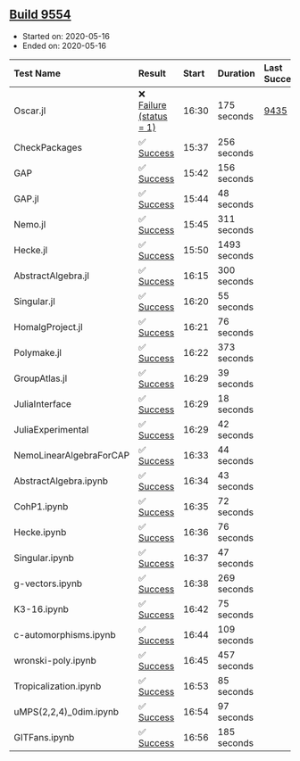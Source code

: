 ## [Build 9554](https://oscarci.mathematik.uni-kl.de/job/oscar/9554/)

* Started on: 2020-05-16
* Ended on: 2020-05-16

| Test Name    | Result | Start | Duration | Last Success | First Failure |
|:-------------|:-------|:------|:---------|:-------------|:--------------|
| Oscar.jl | ❌ [Failure (status = 1)](https://oscarci.mathematik.uni-kl.de/job/oscar/9554/artifact/logs/build-9554/Oscar.jl.log) | 16:30 | 175 seconds | [9435](https://oscarci.mathematik.uni-kl.de/job/oscar/9435/) | [9436](https://oscarci.mathematik.uni-kl.de/job/oscar/9436/) |
| CheckPackages | ✅ [Success](https://oscarci.mathematik.uni-kl.de/job/oscar/9554/artifact/logs/build-9554/CheckPackages.log) | 15:37 | 256 seconds |  |  |
| GAP | ✅ [Success](https://oscarci.mathematik.uni-kl.de/job/oscar/9554/artifact/logs/build-9554/GAP.log) | 15:42 | 156 seconds |  |  |
| GAP.jl | ✅ [Success](https://oscarci.mathematik.uni-kl.de/job/oscar/9554/artifact/logs/build-9554/GAP.jl.log) | 15:44 | 48 seconds |  |  |
| Nemo.jl | ✅ [Success](https://oscarci.mathematik.uni-kl.de/job/oscar/9554/artifact/logs/build-9554/Nemo.jl.log) | 15:45 | 311 seconds |  |  |
| Hecke.jl | ✅ [Success](https://oscarci.mathematik.uni-kl.de/job/oscar/9554/artifact/logs/build-9554/Hecke.jl.log) | 15:50 | 1493 seconds |  |  |
| AbstractAlgebra.jl | ✅ [Success](https://oscarci.mathematik.uni-kl.de/job/oscar/9554/artifact/logs/build-9554/AbstractAlgebra.jl.log) | 16:15 | 300 seconds |  |  |
| Singular.jl | ✅ [Success](https://oscarci.mathematik.uni-kl.de/job/oscar/9554/artifact/logs/build-9554/Singular.jl.log) | 16:20 | 55 seconds |  |  |
| HomalgProject.jl | ✅ [Success](https://oscarci.mathematik.uni-kl.de/job/oscar/9554/artifact/logs/build-9554/HomalgProject.jl.log) | 16:21 | 76 seconds |  |  |
| Polymake.jl | ✅ [Success](https://oscarci.mathematik.uni-kl.de/job/oscar/9554/artifact/logs/build-9554/Polymake.jl.log) | 16:22 | 373 seconds |  |  |
| GroupAtlas.jl | ✅ [Success](https://oscarci.mathematik.uni-kl.de/job/oscar/9554/artifact/logs/build-9554/GroupAtlas.jl.log) | 16:29 | 39 seconds |  |  |
| JuliaInterface | ✅ [Success](https://oscarci.mathematik.uni-kl.de/job/oscar/9554/artifact/logs/build-9554/JuliaInterface.log) | 16:29 | 18 seconds |  |  |
| JuliaExperimental | ✅ [Success](https://oscarci.mathematik.uni-kl.de/job/oscar/9554/artifact/logs/build-9554/JuliaExperimental.log) | 16:29 | 42 seconds |  |  |
| NemoLinearAlgebraForCAP | ✅ [Success](https://oscarci.mathematik.uni-kl.de/job/oscar/9554/artifact/logs/build-9554/NemoLinearAlgebraForCAP.log) | 16:33 | 44 seconds |  |  |
| AbstractAlgebra.ipynb | ✅ [Success](https://oscarci.mathematik.uni-kl.de/job/oscar/9554/artifact/logs/build-9554/AbstractAlgebra.ipynb.log) | 16:34 | 43 seconds |  |  |
| CohP1.ipynb | ✅ [Success](https://oscarci.mathematik.uni-kl.de/job/oscar/9554/artifact/logs/build-9554/CohP1.ipynb.log) | 16:35 | 72 seconds |  |  |
| Hecke.ipynb | ✅ [Success](https://oscarci.mathematik.uni-kl.de/job/oscar/9554/artifact/logs/build-9554/Hecke.ipynb.log) | 16:36 | 76 seconds |  |  |
| Singular.ipynb | ✅ [Success](https://oscarci.mathematik.uni-kl.de/job/oscar/9554/artifact/logs/build-9554/Singular.ipynb.log) | 16:37 | 47 seconds |  |  |
| g-vectors.ipynb | ✅ [Success](https://oscarci.mathematik.uni-kl.de/job/oscar/9554/artifact/logs/build-9554/g-vectors.ipynb.log) | 16:38 | 269 seconds |  |  |
| K3-16.ipynb | ✅ [Success](https://oscarci.mathematik.uni-kl.de/job/oscar/9554/artifact/logs/build-9554/K3-16.ipynb.log) | 16:42 | 75 seconds |  |  |
| c-automorphisms.ipynb | ✅ [Success](https://oscarci.mathematik.uni-kl.de/job/oscar/9554/artifact/logs/build-9554/c-automorphisms.ipynb.log) | 16:44 | 109 seconds |  |  |
| wronski-poly.ipynb | ✅ [Success](https://oscarci.mathematik.uni-kl.de/job/oscar/9554/artifact/logs/build-9554/wronski-poly.ipynb.log) | 16:45 | 457 seconds |  |  |
| Tropicalization.ipynb | ✅ [Success](https://oscarci.mathematik.uni-kl.de/job/oscar/9554/artifact/logs/build-9554/Tropicalization.ipynb.log) | 16:53 | 85 seconds |  |  |
| uMPS(2,2,4)_0dim.ipynb | ✅ [Success](https://oscarci.mathematik.uni-kl.de/job/oscar/9554/artifact/logs/build-9554/uMPS-2-2-4-_0dim.ipynb.log) | 16:54 | 97 seconds |  |  |
| GITFans.ipynb | ✅ [Success](https://oscarci.mathematik.uni-kl.de/job/oscar/9554/artifact/logs/build-9554/GITFans.ipynb.log) | 16:56 | 185 seconds |  |  |
